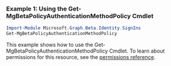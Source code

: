 ### Example 1: Using the Get-MgBetaPolicyAuthenticationMethodPolicy Cmdlet
```powershell
Import-Module Microsoft.Graph.Beta.Identity.SignIns
Get-MgBetaPolicyAuthenticationMethodPolicy
```
This example shows how to use the Get-MgBetaPolicyAuthenticationMethodPolicy Cmdlet.
To learn about permissions for this resource, see the [permissions reference](/graph/permissions-reference).
